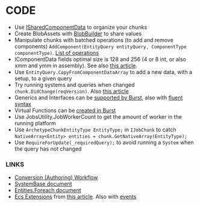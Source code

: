 # CODE
* Use [ISharedComponentData](https://docs.unity3d.com/Packages/com.unity.entities@0.1/manual/shared_component_data.html) to organize your chunks
* Create BlobAssets with [BlobBuilder](https://docs.unity3d.com/Packages/com.unity.entities@0.3/api/Unity.Entities.BlobBuilder.html) to share values
* Manipulate chunks with batched operations (to add and remove components) `AddComponent(EntityQuery entityQuery, ComponentType componentType)`. [List of operations](https://gametorrahod.com/batched-operation-on-entitymanager/)
* IComponentData fields optimal size is 128 and 256 (4 or 8 int, or also xmm and ymm in assembly). See also [this article](https://gametorrahod.com/analyzing-burst-generated-assemblies/).
* Use `EntityQuery.CopyFromComponentDataArray` to add a new data, with a setup, to a given query
* Try running systems and queries when changed `chunk.DidChange(reqVersion)`. Also [this article](https://gametorrahod.com/designing-an-efficient-system-with-version-numbers/)
* Generics and Interfaces can be [supported by Burst](https://jacksondunstan.com/articles/5516), also with [fluent syntax](https://jacksondunstan.com/articles/5380) 
* Virtual Functions can be [created in Burst](https://jacksondunstan.com/articles/5494)
* Use JobsUtility.JobWorkerCount to get the amount of worker in the running platform
* Use `ArchetypeChunkEntityType EntityType;` in `IJobChunk` to catch `NativeArray<Entity> entities = chunk.GetNativeArray(EntityType);`
* Use `RequireForUpdate(_requiredQuery);` to avoid running a `System` when the query has not changed

### LINKS
* [Conversion (Authoring) Workflow](https://gametorrahod.com/world-system-groups-update-order-and-the-player-loop/)
* [SystemBase document](https://docs.unity3d.com/Packages/com.unity.entities@0.9/api/Unity.Entities.SystemBase.html)
* [Entities.Foreach document](https://docs.unity3d.com/Packages/com.unity.entities@0.9/manual/ecs_entities_foreach.html)
* [Ecs Extensions](https://github.com/Unity-Technologies/UnityCsReference/blob/2018.1/Runtime/Export/NativeArray/NativeArray.cs) from [this article](https://jacksondunstan.com/articles/4713). Also with [events](https://jacksondunstan.com/articles/4713)
